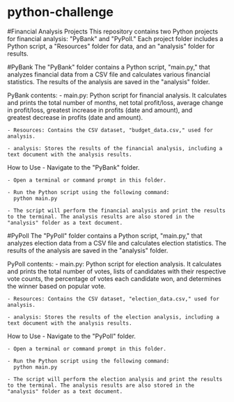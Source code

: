 # python-challenge

#Financial Analysis Projects
This repository contains two Python projects for financial analysis: "PyBank" and "PyPoll." Each project folder includes a Python script, a "Resources" folder for data, and an "analysis" folder for results.

#PyBank
The "PyBank" folder contains a Python script, "main.py," that analyzes financial data from a CSV file and calculates various financial statistics. The results of the analysis are saved in the "analysis" folder.

PyBank contents:
    - main.py: Python script for financial analysis. It calculates and prints the total number of months, net total profit/loss, average change in profit/loss, greatest increase in profits (date and amount), and      
    greatest decrease in profits (date and amount).
    
    - Resources: Contains the CSV dataset, "budget_data.csv," used for analysis.
    
    - analysis: Stores the results of the financial analysis, including a text document with the analysis results.

How to Use
    - Navigate to the "PyBank" folder.
    
    - Open a terminal or command prompt in this folder.
    
    - Run the Python script using the following command:
      python main.py

    - The script will perform the financial analysis and print the results to the terminal. The analysis results are also stored in the "analysis" folder as a text document.



#PyPoll
The "PyPoll" folder contains a Python script, "main.py," that analyzes election data from a CSV file and calculates election statistics. The results of the analysis are saved in the "analysis" folder.

PyPoll contents:
    - main.py: Python script for election analysis. It calculates and prints the total number of votes, lists of candidates with their respective vote counts, the percentage of votes each candidate won, and 
    determines the winner based on popular vote.
    
    - Resources: Contains the CSV dataset, "election_data.csv," used for analysis.
    
    - analysis: Stores the results of the election analysis, including a text document with the analysis results.

How to Use
    - Navigate to the "PyPoll" folder.
    
    - Open a terminal or command prompt in this folder.
    
    - Run the Python script using the following command:
      python main.py
     
    - The script will perform the election analysis and print the results to the terminal. The analysis results are also stored in the "analysis" folder as a text document.

    
